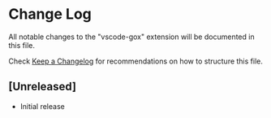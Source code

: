 # Change Log

All notable changes to the "vscode-gox" extension will be documented in this file.

Check [Keep a Changelog](http://keepachangelog.com/) for recommendations on how to structure this file.

## [Unreleased]

- Initial release